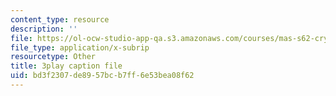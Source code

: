 ```yaml
---
content_type: resource
description: ''
file: https://ol-ocw-studio-app-qa.s3.amazonaws.com/courses/mas-s62-cryptocurrency-engineering-and-design-spring-2018/bd3f2307de8957bcb7ff6e53bea08f62_0Q5IimX-AAc.vtt
file_type: application/x-subrip
resourcetype: Other
title: 3play caption file
uid: bd3f2307-de89-57bc-b7ff-6e53bea08f62
---
```

